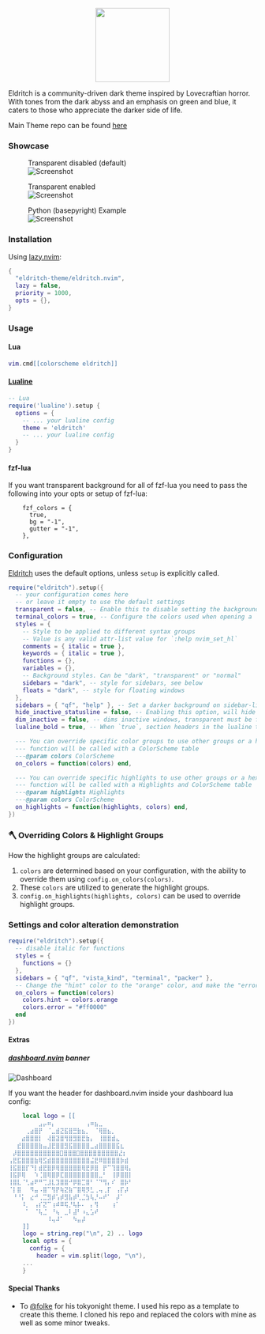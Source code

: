 <p align="center">
<img src="https://raw.github.com/eldritch-theme/eldritch/master/assets/logo/logo.png" width=150>
</p>
<p>
Eldritch is a community-driven dark theme inspired by Lovecraftian horror. With tones from the dark abyss and an emphasis on green and blue, it caters to those who appreciate the darker side of life.
</p>

Main Theme repo can be found [here](https://github.com/eldritch-theme/eldritch)

### Showcase

<figure>
<figcaption>Transparent disabled (default)</figcaption>
<img src="screenshot.png" alt="Screenshot"/><br/>
</figure>
<figure>
<figcaption>Transparent enabled</figcaption>
<img src="screenshot-transparent.png" alt="Screenshot"/><br/>
</figure>
<figure>
<figcaption>Python (basepyright) Example</figcaption>
<img src="python-screenshot.png" alt="Screenshot"/><br/>
</figure>

### Installation

Using [lazy.nvim](https://github.com/folke/lazy.nvim):

```lua
{
  "eldritch-theme/eldritch.nvim",
  lazy = false,
  priority = 1000,
  opts = {},
}
```

### Usage

#### Lua

```lua
vim.cmd[[colorscheme eldritch]]
```

#### [Lualine](https://github.com/nvim-lualine/lualine.nvim)

```lua
-- Lua
require('lualine').setup {
  options = {
    -- ... your lualine config
    theme = 'eldritch'
    -- ... your lualine config
  }
}
```

#### fzf-lua

If you want transparent background for all of fzf-lua you need to pass the following into your opts or setup of fzf-lua:

```
    fzf_colors = {
      true,
      bg = "-1",
      gutter = "-1",
    },

```

### Configuration

[Eldritch](https://github.com/eldritch-theme/eldritch.nvim) uses the default options, unless `setup` is explicitly called.

```lua
require("eldritch").setup({
  -- your configuration comes here
  -- or leave it empty to use the default settings
  transparent = false, -- Enable this to disable setting the background color
  terminal_colors = true, -- Configure the colors used when opening a `:terminal` in [Neovim](https://github.com/neovim/neovim)
  styles = {
    -- Style to be applied to different syntax groups
    -- Value is any valid attr-list value for `:help nvim_set_hl`
    comments = { italic = true },
    keywords = { italic = true },
    functions = {},
    variables = {},
    -- Background styles. Can be "dark", "transparent" or "normal"
    sidebars = "dark", -- style for sidebars, see below
    floats = "dark", -- style for floating windows
  },
  sidebars = { "qf", "help" }, -- Set a darker background on sidebar-like windows. For example: `["qf", "vista_kind", "terminal", "packer"]`
  hide_inactive_statusline = false, -- Enabling this option, will hide inactive statuslines and replace them with a thin border instead. Should work with the standard **StatusLine** and **LuaLine**.
  dim_inactive = false, -- dims inactive windows, transparent must be false for this to work
  lualine_bold = true, -- When `true`, section headers in the lualine theme will be bold

  --- You can override specific color groups to use other groups or a hex color
  --- function will be called with a ColorScheme table
  ---@param colors ColorScheme
  on_colors = function(colors) end,

  --- You can override specific highlights to use other groups or a hex color
  --- function will be called with a Highlights and ColorScheme table
  ---@param highlights Highlights
  ---@param colors ColorScheme
  on_highlights = function(highlights, colors) end,
})
```

### 🪓 Overriding Colors & Highlight Groups

How the highlight groups are calculated:

1. `colors` are determined based on your configuration, with the ability to
   override them using `config.on_colors(colors)`.
1. These `colors` are utilized to generate the highlight groups.
1. `config.on_highlights(highlights, colors)` can be used to override highlight
   groups.

### Settings and color alteration demonstration

```lua
require("eldritch").setup({
  -- disable italic for functions
  styles = {
    functions = {}
  },
  sidebars = { "qf", "vista_kind", "terminal", "packer" },
  -- Change the "hint" color to the "orange" color, and make the "error" color bright red
  on_colors = function(colors)
    colors.hint = colors.orange
    colors.error = "#ff0000"
  end
})
```

#### Extras

##### [dashboard.nvim](https://github.com/nvimdev/dashboard-nvim) banner

<img src="dashboard.png" alt="Dashboard"/><br/>

If you want the header for dashboard.nvim inside your dashboard lua config:

```lua
    local logo = [[
⠀⠀⠀⠀⠀⠀⠀⣠⡤⠶⡄⠀⠀⠀⠀⠀⠀⠀⢠⠶⣦⣀⠀⠀⠀⠀⠀⠀⠀
⠀⠀⠀⠀⢀⣴⣿⡟⠀⠈⣀⣾⣝⣯⣿⣛⣷⣦⡀⠀⠈⢿⣿⣦⡀⠀⠀⠀⠀
⠀⠀⠀⣴⣿⣿⣿⡇⠀⢼⣿⣽⣿⢻⣿⣻⣿⣟⣷⡄⠀⢸⣿⣿⣾⣄⠀⠀⠀
⠀⠀⣞⣿⣿⣿⣿⣷⣤⣸⣟⣿⣿⣻⣯⣿⣿⣿⣿⣀⣴⣿⣿⣿⣿⣯⣆⠀⠀
⠀⡼⣿⣿⣿⣿⣿⣿⣿⣿⣿⣿⣿⣿⣿⣿⣿⣿⣿⣿⣿⣿⣿⣿⣜⡆⠀
⢠⣟⣯⣿⣿⣿⣷⢿⣫⣾⣿⣿⣿⣿⣿⣿⣿⣿⣿⣬⣟⠿⣿⣿⣿⣿⡷⣾⠀
⢸⣯⣿⣿⡏⠙⡇⣾⣟⣿⡿⢿⣿⣿⣿⣿⣿⢿⣟⡿⣿⠀⡟⠉⢹⣿⣿⢿⡄
⢸⣯⡿⢿⠀⠀⠱⢈⣿⢿⣿⡿⣏⣿⣿⣿⣿⣿⣿⣿⣿⣀⠃⠀⢸⡿⣿⣿⡇
⢸⣿⣇⠈⢃⣴⠟⠛⢉⣸⣇⣹⣿⣿⠚⡿⣿⣉⣿⠃⠈⠙⢻⡄⠎⠀⣿⡷⠃
⠈⡇⣿⠀⠀⠻⣤⠠⣿⠉⢻⡟⢷⣝⣷⠉⣿⢿⡻⣃⢀⢤⢀⡏⠀⢠⡏⡼⠀
⠀⠘⠘⡅⠀⣔⠚⢀⣉⣻⡾⢡⡾⣻⣧⡾⢃⣈⣳⢧⡘⠤⠞⠁⠀⡼⠁⠀⠀
⠀⠀⠀⠸⡀⠀⢠⡎⣝⠉⢰⠾⠿⢯⡘⢧⡧⠄⠀⡄⢻⠀⠀⠀⢰⠁⠀⠀⠀
⠀⠀⠀⠀⠁⠀⠈⢧⣈⠀⠘⢦⠀⣀⠇⣼⠃⠰⣄⣡⠞⠀⠀⠀⠀⠀⠀⠀⠀
⠀⠀⠀⠀⠀⠀⠀⠀⠀⠸⢤⠼⠁⠀⠀⠳⣤⡼⠀⠀⠀⠀⠀⠀
    ]]
    logo = string.rep("\n", 2) .. logo
    local opts = {
      config = {
        header = vim.split(logo, "\n"),
    ...
    }
```

#### Special Thanks

- To [@folke](https://github.com/folke/tokyonight.nvim) for his tokyonight theme. I used his repo as a template to create this theme. I cloned his repo and replaced the colors with mine as well as some minor tweaks.
